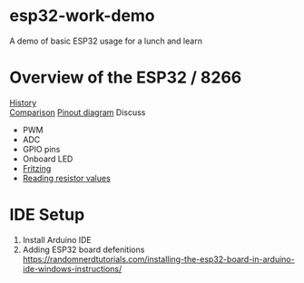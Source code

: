 # esp32-work-demo
A demo of basic ESP32 usage for a lunch and learn

# Overview of the ESP32 / 8266
[History](https://en.wikipedia.org/wiki/ESP8266)  
[Comparison](https://makeradvisor.com/esp32-vs-esp8266/)
[Pinout diagram](https://components101.com/sites/default/files/component_pin/ESP32-Pinout.png)
Discuss 
* PWM
* ADC
* GPIO pins
* Onboard LED
* [Fritzing](https://fritzing.org/home/)
* [Reading resistor values](https://www.arrow.com/en/research-and-events/articles/resistor-color-code)


# IDE Setup
1. Install Arduino IDE
2. Adding ESP32 board defenitions
https://randomnerdtutorials.com/installing-the-esp32-board-in-arduino-ide-windows-instructions/


